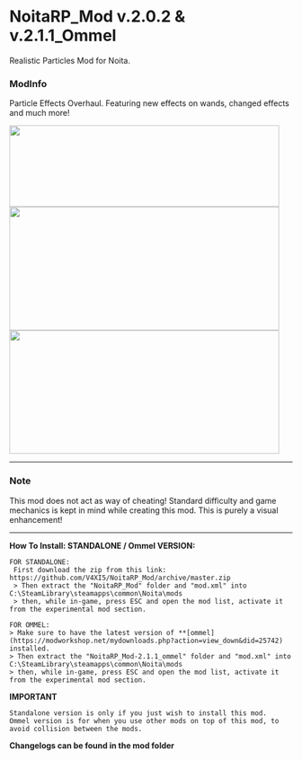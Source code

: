 # **NoitaRP_Mod v.2.0.2 & v.2.1.1_Ommel**
 Realistic Particles Mod for Noita.


### **ModInfo**
Particle Effects Overhaul.
Featuring new effects on wands, changed effects and much more!


<img src="https://media.giphy.com/media/jru9CWPtoqKv5jcguB/giphy.gif" width="480" height="145" />

<img src="https://media.giphy.com/media/eiGjjtU2F5W3z7ud5Y/giphy.gif" width="480" height="220" />

<img src="https://media.giphy.com/media/mCDtczcdIjGlHHtoYQ/giphy.gif" width="480" height="220" />



-----

### **Note**
This mod does not act as way of cheating!
Standard difficulty and game mechanics is kept in mind while creating this mod.
This is purely a visual enhancement!

-----




**How To Install: STANDALONE / Ommel VERSION:**
```
FOR STANDALONE:
 First download the zip from this link: https://github.com/V4XI5/NoitaRP_Mod/archive/master.zip
 > Then extract the "NoitaRP_Mod" folder and "mod.xml" into C:\SteamLibrary\steamapps\common\Noita\mods
 > then, while in-game, press ESC and open the mod list, activate it from the experimental mod section.
 ```
 ```
FOR OMMEL:
 > Make sure to have the latest version of **[ommel](https://modworkshop.net/mydownloads.php?action=view_down&did=25742) installed.
 > Then extract the "NoitaRP_Mod-2.1.1_ommel" folder and "mod.xml" into C:\SteamLibrary\steamapps\common\Noita\mods
 > then, while in-game, press ESC and open the mod list, activate it from the experimental mod section.
```

**IMPORTANT**
```
Standalone version is only if you just wish to install this mod.
Ommel version is for when you use other mods on top of this mod, to avoid collision between the mods.
```

**Changelogs can be found in the mod folder**
